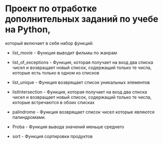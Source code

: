 # Проект по отработке дополнительных заданий по учебе на Python, 
который включает в себя набор функций:

* list_movie - Функция выводит фильмы по жанрам

* list_of_exceptions - Функция, которая получает на вход два списка чисел и возвращает новый список,
    содержащий только те числа, которые есть только в одном из списков

* list_unique - Функция возврящает список уникальных элементов

* listIntersection - Функция, которая получает на вход два списка чисел и возвращает новый список, содержащий только те числа, которые встречаются в обоих списках

* palindrome - Функция возврящает список чисел которые являются палиндромами.

* Proba - Функция вывода значений меньше среднего

* sort - Функция сортировки продуктов